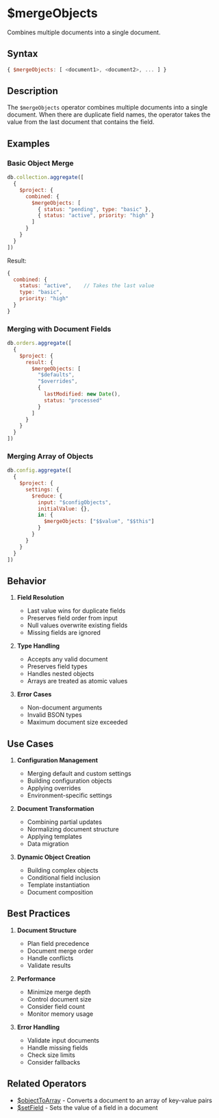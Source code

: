 # $mergeObjects

Combines multiple documents into a single document.

## Syntax

```javascript
{ $mergeObjects: [ <document1>, <document2>, ... ] }
```

## Description

The `$mergeObjects` operator combines multiple documents into a single document. When there are duplicate field names, the operator takes the value from the last document that contains the field.

## Examples

### Basic Object Merge

```javascript
db.collection.aggregate([
  {
    $project: {
      combined: {
        $mergeObjects: [
          { status: "pending", type: "basic" },
          { status: "active", priority: "high" }
        ]
      }
    }
  }
])
```

Result:
```javascript
{
  combined: {
    status: "active",    // Takes the last value
    type: "basic",
    priority: "high"
  }
}
```

### Merging with Document Fields

```javascript
db.orders.aggregate([
  {
    $project: {
      result: {
        $mergeObjects: [
          "$defaults",
          "$overrides",
          {
            lastModified: new Date(),
            status: "processed"
          }
        ]
      }
    }
  }
])
```

### Merging Array of Objects

```javascript
db.config.aggregate([
  {
    $project: {
      settings: {
        $reduce: {
          input: "$configObjects",
          initialValue: {},
          in: {
            $mergeObjects: ["$$value", "$$this"]
          }
        }
      }
    }
  }
])
```

## Behavior

1. **Field Resolution**
   - Last value wins for duplicate fields
   - Preserves field order from input
   - Null values overwrite existing fields
   - Missing fields are ignored

2. **Type Handling**
   - Accepts any valid document
   - Preserves field types
   - Handles nested objects
   - Arrays are treated as atomic values

3. **Error Cases**
   - Non-document arguments
   - Invalid BSON types
   - Maximum document size exceeded

## Use Cases

1. **Configuration Management**
   - Merging default and custom settings
   - Building configuration objects
   - Applying overrides
   - Environment-specific settings

2. **Document Transformation**
   - Combining partial updates
   - Normalizing document structure
   - Applying templates
   - Data migration

3. **Dynamic Object Creation**
   - Building complex objects
   - Conditional field inclusion
   - Template instantiation
   - Document composition

## Best Practices

1. **Document Structure**
   - Plan field precedence
   - Document merge order
   - Handle conflicts
   - Validate results

2. **Performance**
   - Minimize merge depth
   - Control document size
   - Consider field count
   - Monitor memory usage

3. **Error Handling**
   - Validate input documents
   - Handle missing fields
   - Check size limits
   - Consider fallbacks

## Related Operators

- [$objectToArray](objectToArray.md) - Converts a document to an array of key-value pairs
- [$setField](setField.md) - Sets the value of a field in a document 